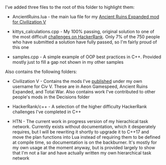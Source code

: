 I've added three files to the root of this folder to highlight them:

* AncientRuins.lua - the main lua file for my [Ancient Ruins Expanded mod for Civilization V](http://steamcommunity.com/sharedfiles/filedetails/?id=431922378
)

* kittys_calculations.cpp - My 100% passing, original solution to one of the most difficult [challenges on HackerRank](https://www.hackerrank.com/challenges/kittys-calculations-on-a-tree/problem
). Only 7% of the 750 people who have submitted a solution have fully passed, so I'm fairly proud of this one

* samples.cpp - A simple example of OOP best practices in C++. Provided mostly just to fill a gap not shown in my other samples


Also contains the following folders:

* Civilization V - Contains the mods I've [published](http://steamcommunity.com/id/monju125/myworkshopfiles/?appid=8930) under my own username for Civ V. These are in Aeon Gamespeed, Ancient Ruins Expanded, and Total War. Also contains work I've contributed to other people's mods in the Decisions folder

* HackerRank/c++ - A selection of the higher difficulty HackerRank challenges I've completed in C++

* HTN - The current work in progress version of my hierachical task network. Currently exists without documentation, which it desperately requires, but I will be rewriting it shortly to upgrade it to C++17 and move the plan functions into Lua instead of requiring them to be defined at compile time, so documentation is on the backburner. It's mostly for my own usage at the moment anyway, but is provided largely to show that I'm not a liar and have actually written my own hierarchical task network